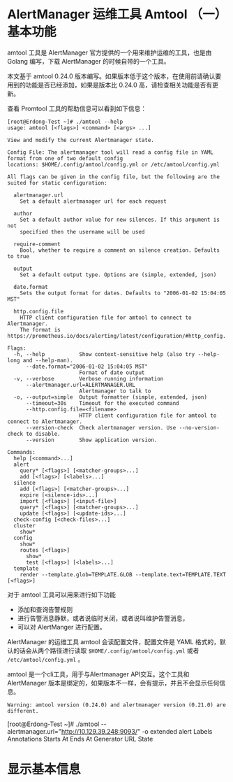 # AlertManager 运维工具 Amtool （一）基本功能

amtool 工具是 AlertManager 官方提供的一个用来维护运维的工具，也是由 Golang 编写，下载 AlertManager 的时候自带的一个工具。


本文基于 amtool 0.24.0 版本编写。如果版本低于这个版本，在使用前请确认要用到的功能是否已经添加，如果是版本比 0.24.0 高，请检查相关功能是否有更新。

查看 Promtool 工具的帮助信息可以看到如下信息：

```
[root@Erdong-Test ~]# ./amtool --help
usage: amtool [<flags>] <command> [<args> ...]

View and modify the current Alertmanager state.

Config File: The alertmanager tool will read a config file in YAML format from one of two default config
locations: $HOME/.config/amtool/config.yml or /etc/amtool/config.yml

All flags can be given in the config file, but the following are the suited for static configuration:

  alertmanager.url
  	Set a default alertmanager url for each request

  author
  	Set a default author value for new silences. If this argument is not
  	specified then the username will be used

  require-comment
  	Bool, whether to require a comment on silence creation. Defaults to true

  output
  	Set a default output type. Options are (simple, extended, json)

  date.format
  	Sets the output format for dates. Defaults to "2006-01-02 15:04:05 MST"

  http.config.file
  	HTTP client configuration file for amtool to connect to Alertmanager.
  	The format is https://prometheus.io/docs/alerting/latest/configuration/#http_config.

Flags:
  -h, --help           Show context-sensitive help (also try --help-long and --help-man).
      --date.format="2006-01-02 15:04:05 MST"
                       Format of date output
  -v, --verbose        Verbose running information
      --alertmanager.url=ALERTMANAGER.URL
                       Alertmanager to talk to
  -o, --output=simple  Output formatter (simple, extended, json)
      --timeout=30s    Timeout for the executed command
      --http.config.file=<filename>
                       HTTP client configuration file for amtool to connect to Alertmanager.
      --version-check  Check alertmanager version. Use --no-version-check to disable.
      --version        Show application version.

Commands:
  help [<command>...]
  alert
    query* [<flags>] [<matcher-groups>...]
    add [<flags>] [<labels>...]
  silence
    add [<flags>] [<matcher-groups>...]
    expire [<silence-ids>...]
    import [<flags>] [<input-file>]
    query* [<flags>] [<matcher-groups>...]
    update [<flags>] [<update-ids>...]
  check-config [<check-files>...]
  cluster
    show*
  config
    show*
    routes [<flags>]
      show*
      test [<flags>] [<labels>...]
  template
    render --template.glob=TEMPLATE.GLOB --template.text=TEMPLATE.TEXT [<flags>]

```

对于 amtool 工具可以用来进行如下功能

* 添加和查询告警规则
* 进行告警消息静默，或者说临时关闭，或者说叫维护告警消息，
* 可以对 AlertManger 进行配置。

AlertManager 的运维工具 amtool 会读配置文件，配置文件是 YAML 格式的，默认的话会从两个路径进行读取 `$HOME/.config/amtool/config.yml` 或者 `/etc/amtool/config.yml` 。


amtool 是一个cli工具，用于与Alertmanager API交互。这个工具和 AlertManager 版本是绑定的，如果版本不一样，会有提示，并且不会显示任何信息。

```
Warning: amtool version (0.24.0) and alertmanager version (0.21.0) are different.
```

[root@Erdong-Test ~]# ./amtool --alertmanager.url="http://10.129.39.248:9093/"  -o extended alert
Labels  Annotations  Starts At  Ends At  Generator URL  State


# 显示基本信息
